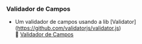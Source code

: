 ### Validador de Campos

- Um validador de campos usando a lib [Validator] (https://github.com/validatorjs/validator.js)          
:pushpin: [Validador de Campos](https://validador-de-campos.vercel.app/)
